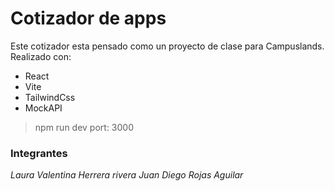 # Cotizador de apps

Este cotizador esta pensado como un proyecto de clase para Campuslands.
Realizado con:

- React
- Vite
- TailwindCss
- MockAPI

> npm run dev
> port: 3000

### Integrantes

*Laura Valentina Herrera rivera*
*Juan Diego Rojas Aguilar*
